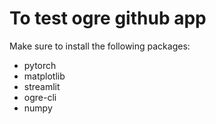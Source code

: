 # To test ogre github app

Make sure to install the following packages:

- pytorch
- matplotlib
- streamlit
- ogre-cli
- numpy
